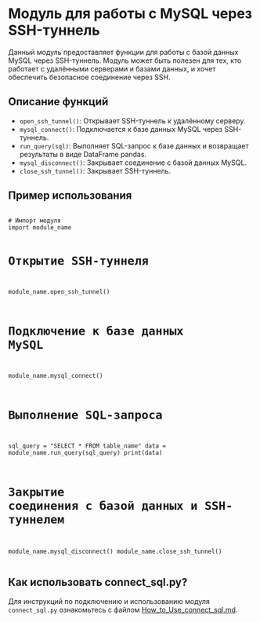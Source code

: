 <h1>Модуль для работы с MySQL через SSH-туннель</h1>
<p>Данный модуль предоставляет функции для работы с базой данных MySQL через SSH-туннель. Модуль может быть полезен для тех, кто работает с удалёнными серверами и базами данных, и хочет обеспечить безопасное соединение через SSH.</p>

<h2>Описание функций</h2>
<ul>
  <li><code>open_ssh_tunnel()</code>: Открывает SSH-туннель к удалённому серверу.</li>
  <li><code>mysql_connect()</code>: Подключается к базе данных MySQL через SSH-туннель.</li>
  <li><code>run_query(sql)</code>: Выполняет SQL-запрос к базе данных и возвращает результаты в виде DataFrame pandas.</li>
  <li><code>mysql_disconnect()</code>: Закрывает соединение с базой данных MySQL.</li>
  <li><code>close_ssh_tunnel()</code>: Закрывает SSH-туннель.</li>
</ul>

<h2>Пример использования</h2>
<pre><code>
# Импорт модуля
import module_name

# Открытие SSH-туннеля
module_name.open_ssh_tunnel()

# Подключение к базе данных MySQL
module_name.mysql_connect()

# Выполнение SQL-запроса
sql_query = "SELECT * FROM table_name"
data = module_name.run_query(sql_query)
print(data)

# Закрытие соединения с базой данных и SSH-туннелем
module_name.mysql_disconnect()
module_name.close_ssh_tunnel()
</code></pre>


<h2>Как использовать connect_sql.py?</h2>
  <p>
    Для инструкций по подключению и использованию модуля <code>connect_sql.py</code> ознакомьтесь с файлом 
    <a href="How_to_Use_connect_sql.md">How_to_Use_connect_sql.md</a>.
  </p>
